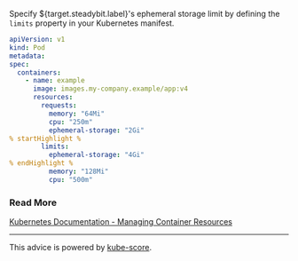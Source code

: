 Specify ${target.steadybit.label}&apos;s ephemeral storage limit by defining the `limits` property in your Kubernetes manifest.

```yaml
apiVersion: v1
kind: Pod
metadata:
spec:
  containers:
    - name: example
      image: images.my-company.example/app:v4
      resources:
        requests:
          memory: "64Mi"
          cpu: "250m"
          ephemeral-storage: "2Gi"
% startHighlight %
        limits:
          ephemeral-storage: "4Gi"
% endHighlight %
          memory: "128Mi"
          cpu: "500m"

```

### Read More
[Kubernetes Documentation - Managing Container Resources](https://kubernetes.io/docs/concepts/configuration/manage-resources-containers/#local-ephemeral-storage)

---
This advice is powered by [kube-score](https://kube-score.com/).

